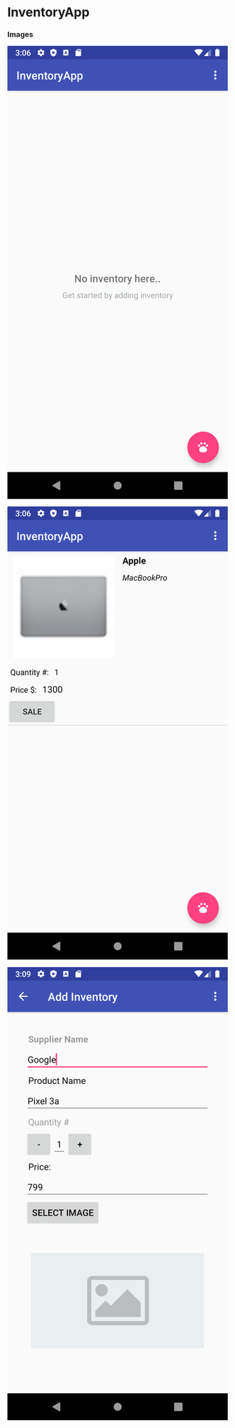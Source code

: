 # InventoryApp

### Images

![Alt Text](https://github.com/jfussinger/InventoryApp/blob/master/Home%20Screen.png)

![Alt Text](https://github.com/jfussinger/InventoryApp/blob/master/Dummy%20Data.png)

![Alt Text](https://github.com/jfussinger/InventoryApp/blob/master/Add%20Inventory.png)
